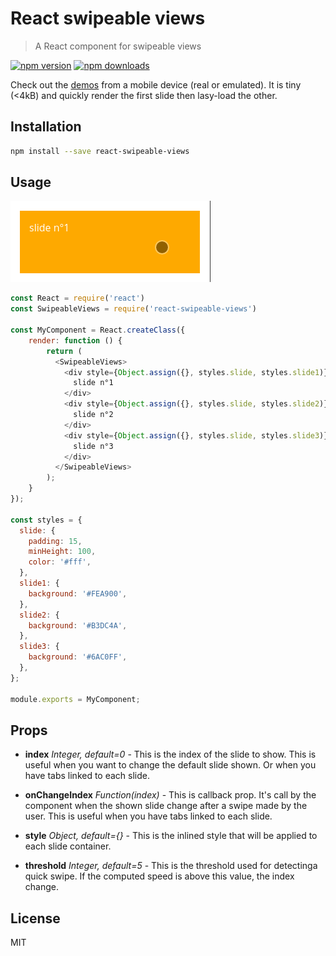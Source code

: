 # React swipeable views

> A React component for swipeable views

[![npm version](https://img.shields.io/npm/v/react-swipeable-views.svg?style=flat-square)](https://www.npmjs.com/package/react-swipeable-views)
[![npm downloads](https://img.shields.io/npm/dm/react-swipeable-views.svg?style=flat-square)](https://www.npmjs.com/package/react-swipeable-views)

Check out the [demos](http://oliviertassinari.github.io/react-swipeable-views/) from a mobile device (real or emulated).
It is tiny (<4kB) and quickly render the first slide then lasy-load the other.

## Installation

```sh
npm install --save react-swipeable-views
```

## Usage
![alt tag](docs/usage.gif)

```js
const React = require('react')
const SwipeableViews = require('react-swipeable-views')

const MyComponent = React.createClass({
    render: function () {
        return (
          <SwipeableViews>
            <div style={Object.assign({}, styles.slide, styles.slide1)}>
              slide n°1
            </div>
            <div style={Object.assign({}, styles.slide, styles.slide2)}>
              slide n°2
            </div>
            <div style={Object.assign({}, styles.slide, styles.slide3)}>
              slide n°3
            </div>
          </SwipeableViews>
        );
    }
});

const styles = {
  slide: {
    padding: 15,
    minHeight: 100,
    color: '#fff',
  },
  slide1: {
    background: '#FEA900',
  },
  slide2: {
    background: '#B3DC4A',
  },
  slide3: {
    background: '#6AC0FF',
  },
};

module.exports = MyComponent;
```

## Props

- **index** *Integer, default=0* - This is the index of the slide to show.
This is useful when you want to change the default slide shown.
Or when you have tabs linked to each slide.

- **onChangeIndex** *Function(index)* - This is callback prop. It's call by the
component when the shown slide change after a swipe made by the user.
This is useful when you have tabs linked to each slide.

- **style** *Object, default={}* - This is the inlined style that will be applied
to each slide container.

- **threshold** *Integer, default=5* - This is the threshold used for detectinga quick swipe.
If the computed speed is above this value, the index change.

## License

MIT
